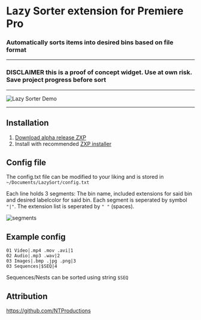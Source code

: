 # Lazy Sorter extension for Premiere Pro
### Automatically sorts items into desired bins based on file format
---
### DISCLAIMER this is a proof of concept widget. Use at own risk. Save project progress before sort
---
![Lazy Sorter Demo](https://i.imgur.com/J4V3yxB.gif)


---

## Installation 
1. [Download alpha release ZXP](https://github.com/Otriggad/Premiere-Lazy-Sorter/releases/download/v0.1-alpha-preview/lazy-sorter-preview-release_v0.1.zxp)
2. Install with recommended [ZXP installer](https://aescripts.com/learn/zxp-installer/)



## Config file

The config.txt file can be modified to your liking and is stored in `~/Documents/LazySort/config.txt`

Each line holds 3 segments: The bin name, included extensions for said bin and desired labelcolor for said bin. Each segment is seperated by symbol `"|"`. The extension list is seperated by `" "` (spaces).

![segments](https://i.imgur.com/TmVO1R0.png)

## Example config

```
01 Video|.mp4 .mov .avi|1
02 Audio|.mp3 .wav|2
03 Images|.bmp .jpg .png|3
03 Sequences|$SEQ|4
```
Sequences/Nests can be sorted using string `$SEQ`


## Attribution
https://github.com/NTProductions
